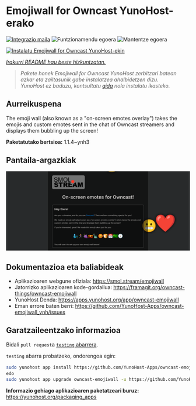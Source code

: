 <!--
Ohart ongi: README hau automatikoki sortu da <https://github.com/YunoHost/apps/tree/master/tools/readme_generator>ri esker
EZ editatu eskuz.
-->

# Emojiwall for Owncast YunoHost-erako

[![Integrazio maila](https://dash.yunohost.org/integration/owncast-emojiwall.svg)](https://ci-apps.yunohost.org/ci/apps/owncast-emojiwall/) ![Funtzionamendu egoera](https://ci-apps.yunohost.org/ci/badges/owncast-emojiwall.status.svg) ![Mantentze egoera](https://ci-apps.yunohost.org/ci/badges/owncast-emojiwall.maintain.svg)

[![Instalatu Emojiwall for Owncast YunoHost-ekin](https://install-app.yunohost.org/install-with-yunohost.svg)](https://install-app.yunohost.org/?app=owncast-emojiwall)

*[Irakurri README hau beste hizkuntzatan.](./ALL_README.md)*

> *Pakete honek Emojiwall for Owncast YunoHost zerbitzari batean azkar eta zailtasunik gabe instalatzea ahalbidetzen dizu.*  
> *YunoHost ez baduzu, kontsultatu [gida](https://yunohost.org/install) nola instalatu ikasteko.*

## Aurreikuspena

The emoji wall (also known as a "on-screen emotes overlay") takes the emojis and custom emotes sent in the chat of Owncast streamers and displays them bubbling up the screen!


**Paketatutako bertsioa:** 1.1.4~ynh3

## Pantaila-argazkiak

![Emojiwall for Owncast(r)en pantaila-argazkia](./doc/screenshots/emojiwall.png)

## Dokumentazioa eta baliabideak

- Aplikazioaren webgune ofiziala: <https://smol.stream/emojiwall>
- Jatorrizko aplikazioaren kode-gordailua: <https://framagit.org/owncast-things/owncast-emojiwall>
- YunoHost Denda: <https://apps.yunohost.org/app/owncast-emojiwall>
- Eman errore baten berri: <https://github.com/YunoHost-Apps/owncast-emojiwall_ynh/issues>

## Garatzaileentzako informazioa

Bidali `pull request`a [`testing` abarrera](https://github.com/YunoHost-Apps/owncast-emojiwall_ynh/tree/testing).

`testing` abarra probatzeko, ondorengoa egin:

```bash
sudo yunohost app install https://github.com/YunoHost-Apps/owncast-emojiwall_ynh/tree/testing --debug
edo
sudo yunohost app upgrade owncast-emojiwall -u https://github.com/YunoHost-Apps/owncast-emojiwall_ynh/tree/testing --debug
```

**Informazio gehiago aplikazioaren paketatzeari buruz:** <https://yunohost.org/packaging_apps>
